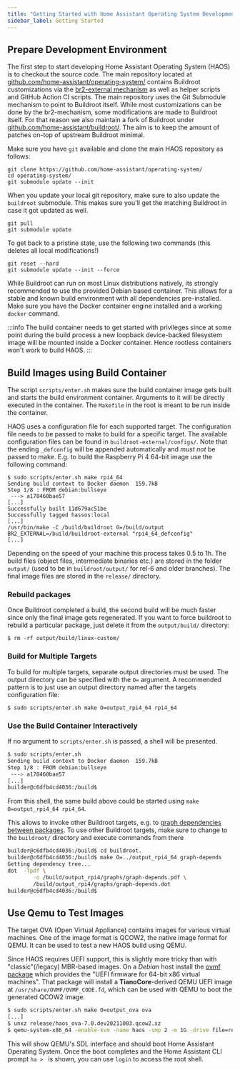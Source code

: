 ```yaml
---
title: "Getting Started with Home Assistant Operating System Development"
sidebar_label: Getting Started
---
```


## Prepare Development Environment

The first step to start developing Home Assistant Operating System (HAOS) is to checkout the source code. The main repository located at [github.com/home-assistant/operating-system/](https://github.com/home-assistant/operating-system/) contains Buildroot customizations via the [br2-external mechanism](https://buildroot.org/downloads/manual/manual.html#outside-br-custom) as well as helper scripts and GitHub Action CI scripts. The main repository uses the Git Submodule mechanism to point to Buildroot itself. While most customizations can be done by the br2-mechanism, some modifications are made to Buildroot itself. For that reason we also maintain a fork of Buildroot under [github.com/home-assistant/buildroot/](https://github.com/home-assistant/buildroot/). The aim is to keep the amount of patches on-top of upstream Buildroot minimal.

Make sure you have `git` available and clone the main HAOS repository as follows:

```shell
git clone https://github.com/home-assistant/operating-system/
cd operating-system/
git submodule update --init
```

When you update your local git repository, make sure to also update the `buildroot` submodule. This makes sure you'll get the matching Buildroot in case it got updated as well.

```shell
git pull
git submodule update
```

To get back to a pristine state, use the following two commands (this deletes all local modifications!)

```shell
git reset --hard
git submodule update --init --force
```

While Buildroot can run on most Linux distributions natively, its strongly recommended to use the provided Debian based container. This allows for a stable and known build environment with all dependencies pre-installed. Make sure you have the Docker container engine installed and a working `docker` command. 

:::info
The build container needs to get started with privileges since at some point during the build process a new loopback device-backed filesystem image will be mounted inside a Docker container. Hence rootless containers won't work to build HAOS.
:::

## Build Images using Build Container

The script `scripts/enter.sh` makes sure the build container image gets built and starts the build environment container. Arguments to it will be directly executed in the container. The `Makefile` in the root is meant to be run inside the container.

HAOS uses a configuration file for each supported target. The configuration file needs to be passed to make to build for a specific target. The available configuration files can be found in `buildroot-external/configs/`. Note that the ending `_defconfig` will be appended automatically and *must not* be passed to make. E.g. to build the Raspberry Pi 4 64-bit image use the following command:

```
$ sudo scripts/enter.sh make rpi4_64
Sending build context to Docker daemon  159.7kB
Step 1/8 : FROM debian:bullseye
 ---> a178460bae57
[...]
Successfully built 11d679ac51be
Successfully tagged hassos:local
[...]
/usr/bin/make -C /build/buildroot O=/build/output BR2_EXTERNAL=/build/buildroot-external "rpi4_64_defconfig"
[...]
```

Depending on the speed of your machine this process takes 0.5 to 1h. The build files (object files, intermediate binaries etc.) are stored in the folder `output/` (used to be in `buildroot/output/` for rel-6 and older branches). The final image files are stored in the `release/` directory.

### Rebuild packages

Once Buildroot completed a build, the second build will be much faster since only the final image gets regenerated. If you want to force buildroot to rebuild a particular package, just delete it from the `output/build/` directory:

```shell
$ rm -rf output/build/linux-custom/
```

### Build for Multiple Targets

To build for multiple targets, separate output directories must be used. The output directory can be specified with the `O=` argument. A recommended pattern is to just use an output directory named after the targets configuration file:


```shell
$ sudo scripts/enter.sh make O=output_rpi4_64 rpi4_64
```

### Use the Build Container Interactively

If no argument to `scripts/enter.sh` is passed, a shell will be presented.

```bash
$ sudo scripts/enter.sh
Sending build context to Docker daemon  159.7kB
Step 1/8 : FROM debian:bullseye
 ---> a178460bae57
[...]
builder@c6dfb4cd4036:/build$ 
```

From this shell, the same build above could be started using `make O=output_rpi4_64 rpi4_64`.

This allows to invoke other Buildroot targets, e.g. to [graph dependencies between packages](https://buildroot.org/downloads/manual/manual.html#_graphing_the_dependencies_between_packages). To use other Buildroot targets, make sure to change to the `buildroot/` directory and execute commands from there

```bash
builder@c6dfb4cd4036:/build$ cd buildroot.
builder@c6dfb4cd4036:/build$ make O=../output_rpi4_64 graph-depends
Getting dependency tree...
dot  -Tpdf \
        -o /build/output_rpi4/graphs/graph-depends.pdf \
        /build/output_rpi4/graphs/graph-depends.dot
builder@c6dfb4cd4036:/build$
```

## Use Qemu to Test Images

The target OVA (Open Virtual Appliance) contains images for various virtual machines. One of the image format is QCOW2, the native image format for QEMU. It can be used to test a new HAOS build using QEMU.

Since HAOS requires UEFI support, this is slightly more tricky than with "classic"(/legacy) MBR-based images. On a *Debian* host install the [ovmf package](https://packages.debian.org/stable/ovmf) which provides the "UEFI firmware for 64-bit x86 virtual machines". That package will install a **TianoCore**-derived QEMU UEFI image at `/usr/share/OVMF/OVMF_CODE.fd`, which can be used with QEMU to boot the generated QCOW2 image.

```bash
$ sudo scripts/enter.sh make O=output_ova ova
[...]
$ unxz release/haos_ova-7.0.dev20211003.qcow2.xz
$ qemu-system-x86_64 -enable-kvm -name haos -smp 2 -m 1G -drive file=release/haos_ova-7.0.dev20211003.qcow2,index=0,media=disk,if=virtio,format=qcow2 -drive file=/usr/share/ovmf/x64/OVMF_CODE.fd,if=pflash,format=raw,readonly=on
```

This will show QEMU's SDL interface and should boot Home Assistant Operating System. Once the boot completes and the Home Assistant CLI prompt `ha > ` is shown, you can use `login` to access the root shell.
